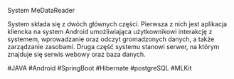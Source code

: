 System MeDataReader

System składa się z dwóch głównych części. Pierwsza z nich jest aplikacja kliencka na system Android umożliwiająca użytkownikowi interakcję z systemem, wprowadzanie oraz odczyt gromadzonych danych, a także zarządzanie zasobami. Druga część systemu stanowi serwer, na którym znajduje się serwis webowy oraz baza danych.

#JAVA #Android #SpringBoot #Hibernate #postgreSQL #MLKit
